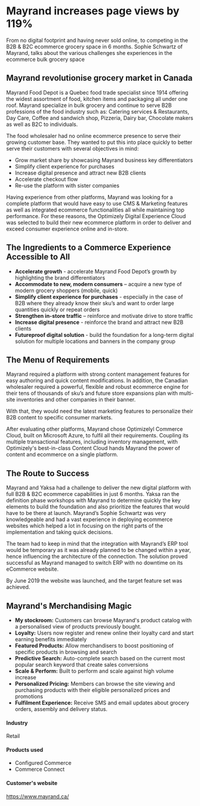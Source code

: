 # Mayrand increases page views by 119%

From no digital footprint and having never sold online, to competing in the B2B
& B2C ecommerce grocery space in 6 months. Sophie Schwartz of Mayrand, talks
about the various challenges she experiences in the ecommerce bulk grocery space

## Mayrand revolutionise grocery market in Canada

Mayrand Food Depot is a Quebec food trade specialist since 1914 offering the
widest assortment of food, kitchen items and packaging all under one roof.
Mayrand specialize in bulk grocery and continue to serve B2B professions of the
food industry such as: Catering services & Restaurants, Day Care, Coffee and
sandwich shop, Pizzeria, Dairy bar, Chocolate makers as well as B2C to
individuals.

The food wholesaler had no online ecommerce presence to serve their growing
customer base. They wanted to put this into place quickly to better serve their
customers with several objectives in mind:

- Grow market share by showcasing Mayrand business key differentiators
- Simplify client experience for purchases
- Increase digital presence and attract new B2B clients
- Accelerate checkout flow
- Re-use the platform with sister companies

Having experience from other platforms, Mayrand was looking for a complete
platform that would have easy to use CMS & Marketing features as well as
integrated ecommerce functionalities all while maintaining top performance. For
these reasons, the Optimizely Digital Experience Cloud was selected to build
their new ecommerce platform in order to deliver and exceed consumer experience
online and in-store.

## The Ingredients to a Commerce Experience Accessible to All

- **Accelerate growth** - accelerate Mayrand Food Depot’s growth by highlighting the brand differentiators
- **Accommodate to new, modern consumers** – acquire a new type of modern grocery shoppers (mobile, quick)
- **Simplify client experience for purchases** - especially in the case of B2B where they already know their sku’s and want to order large quantities quickly or repeat orders
- **Strengthen in-store traffic** – reinforce and motivate drive to store traffic
- **Increase digital presence** - reinforce the brand and attract new B2B clients
- **Futureproof digital solution** - build the foundation for a long-term digital solution for multiple locations and banners in the company group

## The Menu of Requirements

Mayrand required a platform with strong content management features for easy
authoring and quick content modifications. In addition, the Canadian wholesaler
required a powerful, flexible and robust ecommerce engine for their tens of
thousands of sku’s and future store expansions plan with multi-site inventories
and other companies in their banner.

With that, they would need the latest marketing features to personalize their
B2B content to specific consumer markets.

After evaluating other platforms, Mayrand chose Optimizelyl Commerce Cloud,
built on Microsoft Azure, to fulfil all their requirements. Coupling its
multiple transactional features, including inventory management, with
Optimizely's best-in-class Content Cloud hands Mayrand the power of content and
ecommerce on a single platform.

## The Route to Success

Mayrand and Yaksa had a challenge to deliver the new digital platform with full
B2B & B2C ecommerce capabilities in just 6 months. Yaksa ran the definition
phase workshops with Mayrand to determine quickly the key elements to build the
foundation and also prioritize the features that would have to be there at
launch. Mayrand’s Sophie Schwartz was very knowledgeable and had a vast
experience in deploying ecommerce websites which helped a lot in focusing on the
right parts of the implementation and taking quick decisions.

The team had to keep in mind that the integration with Mayrand’s ERP tool would
be temporary as it was already planned to be changed within a year, hence
influencing the architecture of the connection. The solution proved successful
as Mayrand managed to switch ERP with no downtime on its eCommerce website.

By June 2019 the website was launched, and the target feature set was achieved.

## Mayrand's Merchandising Magic

- **My stockroom:** Customers can browse Mayrand's product catalog with a personalised view of products previously bought.
- **Loyalty:** Users now register and renew online their loyalty card and start earning benefits immediately
- **Featured Products:** Allow merchandisers to boost positioning of specific products in browsing and search
- **Predictive Search:** Auto-complete search based on the current most popular search keyword that create sales conversions
- **Scale & Perform:** Built to perform and scale against high volume increase
- **Personalized Pricing:** Members can browse the site viewing and purchasing products with their eligible personalized prices and promotions
- **Fulfilment Experience:** Receive SMS and email updates about grocery orders, assembly and delivery status.

#### Industry

Retail

#### Products used

- Configured Commerce
- Commerce Connect

#### Customer's website

https://www.mayrand.ca/
